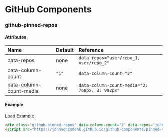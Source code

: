 # GitHub Components

### github-pinned-repos

#### Attributes

| Name | Default | Reference |
| :-- | :-- | :-- |
| data-repos | none | ```data-repos="user/repo_1, user/repo_2"``` |
| data-column-count | ```"1"``` | ```data-column-count="2"``` |
| data-column-count-media | none | ```data-column-count-media="2: 768px, 3: 992px"``` |

#### Example

<div class="github-pinned-repos" data-column-count="2" data-repos="johnsoncodehk/github-components">
    <a href="https://johnsoncodehk.github.io/github-components/">Load Example</a>
</div>

```html
<div class="github-pinned-repos" data-column-count="2" data-repos="johnsoncodehk/github-components"></div>
<script src="https://johnsoncodehk.github.io/github-components/pinned-repos.js"></script>
```
<script src="https://johnsoncodehk.github.io/github-components/pinned-repos.js"></script>
